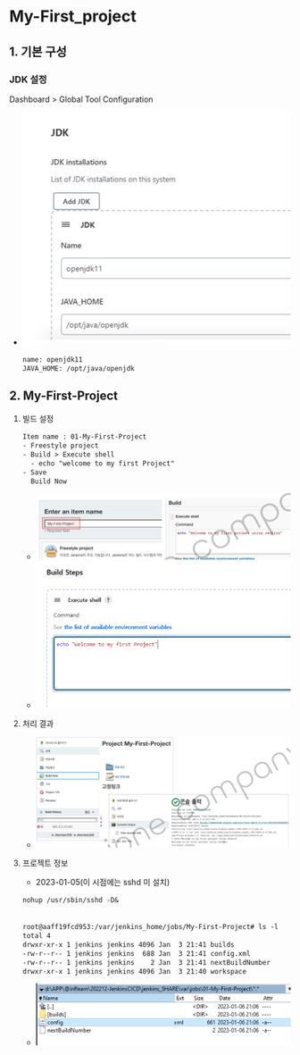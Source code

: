 <style>
.burk {
    background-color: red;
    color: yellow;
    display:inline-block;
}
</style>


# My-First_project

## 1. 기본 구성

### JDK 설정
Dashboard > Global Tool Configuration
-  ![](images/A02-jdkSet.png)

      ```shell
      name: openjdk11
      JAVA_HOME: /opt/java/openjdk
      ```

## 2. My-First-Project
1. 빌드 설정

     ```shell
     Item name : 01-My-First-Project
     - Freestyle project
     - Build > Execute shell  
       - echo "welcome to my first Project"
     - Save
       Build Now
     ```
   - ![](images/A02-HelloWorld.png)
   - ![](images/A02-BuildSteps.png)

2. 처리 결과
   - ![](images/A02-HelloResult.png) 

3. 프로젝트 정보
    - 2023-01-05(이 시점에는 sshd 미 설치)
    ```shell
    nohup /usr/sbin/sshd -D&
    
    
    root@aaff19fcd953:/var/jenkins_home/jobs/My-First-Project# ls -l
    total 4
    drwxr-xr-x 1 jenkins jenkins 4096 Jan  3 21:41 builds
    -rw-r--r-- 1 jenkins jenkins  688 Jan  3 21:41 config.xml
    -rw-r--r-- 1 jenkins jenkins    2 Jan  3 21:41 nextBuildNumber
    drwxr-xr-x 1 jenkins jenkins 4096 Jan  3 21:40 workspace
    ```  
   - ![](images/A02-WindowShare.png)